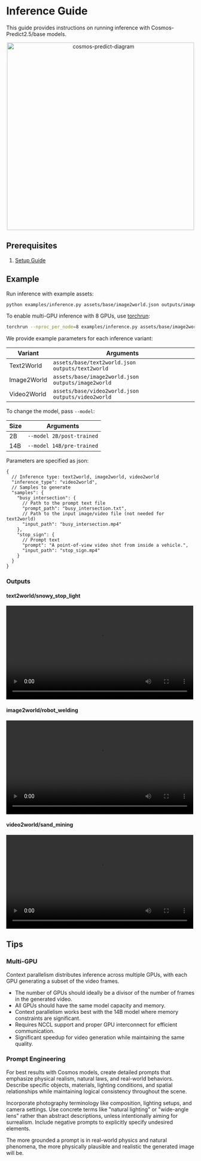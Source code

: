 # Inference Guide

This guide provides instructions on running inference with Cosmos-Predict2.5/base models.

<p align="center">
  <img width="500" alt="cosmos-predict-diagram" src="https://github.com/user-attachments/assets/8f436cdd-3d04-46ea-b333-d8e9ccdc6d9c">
</p>

## Prerequisites

1. [Setup Guide](setup.md)

## Example

Run inference with example assets:

```bash
python examples/inference.py assets/base/image2world.json outputs/image2world
```

To enable multi-GPU inference with 8 GPUs, use [torchrun](https://docs.pytorch.org/docs/stable/elastic/run.html):

```bash
torchrun --nproc_per_node=8 examples/inference.py assets/base/image2world.json outputs/image2world
```

We provide example parameters for each inference variant:

| Variant | Arguments |
| --- | --- |
| Text2World | `assets/base/text2world.json outputs/text2world` |
| Image2World | `assets/base/image2world.json outputs/image2world` |
| Video2World | `assets/base/video2world.json outputs/video2world` |

To change the model, pass `--model`:

| Size | Arguments |
| --- | --- |
| 2B | `--model 2B/post-trained` |
| 14B | `--model 14B/pre-trained` |

Parameters are specified as json:

```jsonc
{
  // Inference type: text2world, image2world, video2world
  "inference_type": "video2world",
  // Samples to generate
  "samples": {
    "busy_intersection": {
      // Path to the prompt text file
      "prompt_path": "busy_intersection.txt",
      // Path to the input image/video file (not needed for text2world)
      "input_path": "busy_intersection.mp4"
    },
    "stop_sign": {
      // Prompt text
      "prompt": "A point-of-view video shot from inside a vehicle.",
      "input_path": "stop_sign.mp4"
    }
  }
}
```

### Outputs

#### text2world/snowy_stop_light

<video src="https://github.com/user-attachments/assets/6063060e-7873-4d56-99d1-3f231c535627" width="500" alt="text2world/snowy_stop_light" controls></video>

#### image2world/robot_welding

<video src="https://github.com/user-attachments/assets/260cf600-7b35-408e-9c33-2bb1a23cec2f" width="500" alt="image2world/robot_welding" controls></video>

#### video2world/sand_mining

<video src="https://github.com/user-attachments/assets/ca440ba6-50b1-4b63-b590-063e5e942b6a" width="500" alt="video2world/sand_mining" controls></video>

## Tips

### Multi-GPU

Context parallelism distributes inference across multiple GPUs, with each GPU generating a subset of the video frames.

* The number of GPUs should ideally be a divisor of the number of frames in the generated video.
* All GPUs should have the same model capacity and memory.
* Context parallelism works best with the 14B model where memory constraints are significant.
* Requires NCCL support and proper GPU interconnect for efficient communication.
* Significant speedup for video generation while maintaining the same quality.

### Prompt Engineering

For best results with Cosmos models, create detailed prompts that emphasize physical realism, natural laws, and real-world behaviors. Describe specific objects, materials, lighting conditions, and spatial relationships while maintaining logical consistency throughout the scene.

Incorporate photography terminology like composition, lighting setups, and camera settings. Use concrete terms like "natural lighting" or "wide-angle lens" rather than abstract descriptions, unless intentionally aiming for surrealism. Include negative prompts to explicitly specify undesired elements.

The more grounded a prompt is in real-world physics and natural phenomena, the more physically plausible and realistic the generated image will be.
